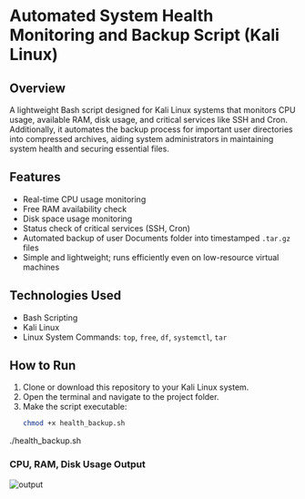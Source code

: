 # Automated System Health Monitoring and Backup Script (Kali Linux)

## Overview
A lightweight Bash script designed for Kali Linux systems that monitors CPU usage, available RAM, disk usage, and critical services like SSH and Cron. Additionally, it automates the backup process for important user directories into compressed archives, aiding system administrators in maintaining system health and securing essential files.

## Features
- Real-time CPU usage monitoring
- Free RAM availability check
- Disk space usage monitoring
- Status check of critical services (SSH, Cron)
- Automated backup of user Documents folder into timestamped `.tar.gz` files
- Simple and lightweight; runs efficiently even on low-resource virtual machines

## Technologies Used
- Bash Scripting
- Kali Linux
- Linux System Commands: `top`, `free`, `df`, `systemctl`, `tar`

## How to Run
1. Clone or download this repository to your Kali Linux system.
2. Open the terminal and navigate to the project folder.
3. Make the script executable:
   ```bash
   chmod +x health_backup.sh
  ./health_backup.sh

### CPU, RAM, Disk Usage Output
![output](https://github.com/user-attachments/assets/11b0b099-217c-4a02-8d21-f8aaf472f523)
